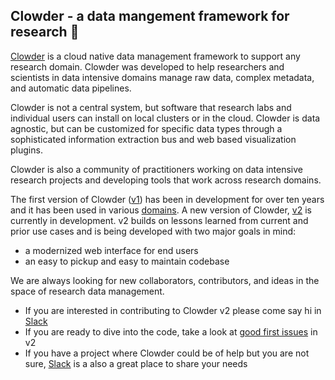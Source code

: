 ## Clowder - a data mangement framework for research 👋

[Clowder](https://clowderframework.org/) is a cloud native data management framework to support any research domain. 
Clowder was developed to help researchers and scientists in data intensive domains manage raw data, complex metadata, and automatic data pipelines.

Clowder is not a central system, but software that research labs and individual users can install on local clusters or in the cloud. 
Clowder is data agnostic, but can be customized for specific data types through a sophisticated information extraction bus and web based visualization plugins.

Clowder is also a community of practitioners working on data intensive research projects and developing tools that work across research domains.

The first version of Clowder ([v1](https://github.com/clowder-framework/clowder)) has been in development for over ten years and it has been used in various [domains](https://clowderframework.org/projects.html). 
A new version of Clowder, [v2](https://github.com/clowder-framework/clowder2) is currently in development. 
v2 builds on lessons learned from current and prior use cases and is being developed with two major goals in mind: 
- a modernized web interface for end users
- an easy to pickup and easy to maintain codebase 

We are always looking for new collaborators, contributors, and ideas in the space of research data management. 

- If you are interested in contributing to Clowder v2 please come say hi in [Slack](https://join.slack.com/t/clowder-software/shared_invite/enQtMzQzOTg0Nzk3OTUzLTYwZDlkZDI0NGI4YmI0ZjE5MTZiYmZhZTIyNWE1YzM0NWMwMzIxODNhZTA1Y2E3MTQzOTg1YThiNzkwOWQwYWE)
- If you are ready to dive into the code, take a look at [good first issues](https://github.com/clowder-framework/clowder2/issues?q=is%3Aopen+is%3Aissue+label%3A%22good+first+issue%22) in v2
- If you have a project where Clowder could be of help but you are not sure, [Slack](https://join.slack.com/t/clowder-software/shared_invite/enQtMzQzOTg0Nzk3OTUzLTYwZDlkZDI0NGI4YmI0ZjE5MTZiYmZhZTIyNWE1YzM0NWMwMzIxODNhZTA1Y2E3MTQzOTg1YThiNzkwOWQwYWE) is a also a great place to share your needs
